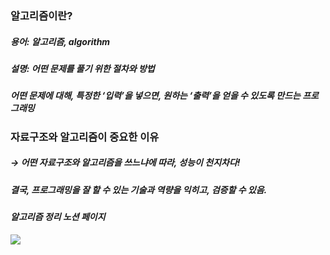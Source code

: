 ### 알고리즘이란?
##### 용어: 알고리즘, algorithm
##### 설명: 어떤 문제를 풀기 위한 절차와 방법
##### 어떤 문제에 대해, 특정한 ‘입력’을 넣으면, 원하는 ‘출력’을 얻을 수 있도록 만드는 프로그래밍
   
### 자료구조와 알고리즘이 중요한 이유
##### → 어떤 자료구조와 알고리즘을 쓰느냐에 따라, 성능이 천지차다!
##### 결국, 프로그래밍을 잘 할 수 있는 기술과 역량을 익히고, 검증할 수 있음.

#### *알고리즘 정리 노션 페이지* 
<a href="https://vigorous-cartoon-8db.notion.site/1a3465ce29254dbea78b05ede1eb4ee0">
  <img src="https://img.shields.io/badge/notion page-green?style=for-the-badge&logo=notion&logoColor=white">
</a>
